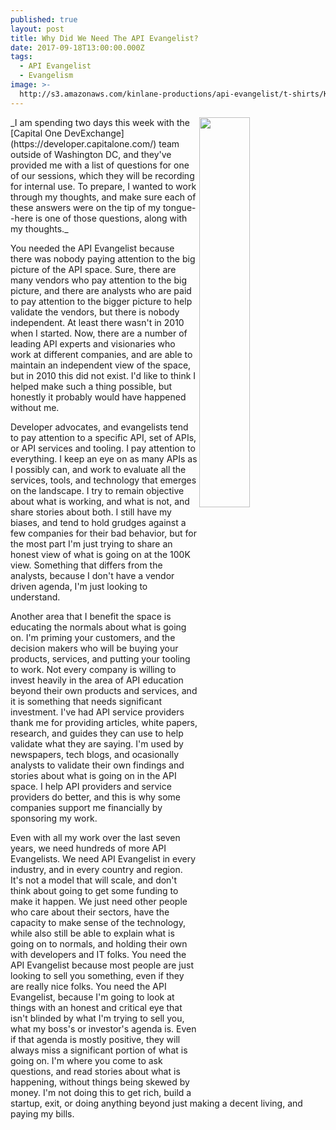 ```yaml
---
published: true
layout: post
title: Why Did We Need The API Evangelist?
date: 2017-09-18T13:00:00.000Z
tags:
  - API Evangelist
  - Evangelism
image: >-
  http://s3.amazonaws.com/kinlane-productions/api-evangelist/t-shirts/KL_InApiWeTrust-1000.png
---
```

<p><img src="http://s3.amazonaws.com/kinlane-productions/api-evangelist/t-shirts/KL_InApiWeTrust-1000.png" align="right" width="40%" style"padding: 15px;" /></p>
_I am spending two days this week with the [Capital One DevExchange](https://developer.capitalone.com/) team outside of Washington DC, and they've provided me with a list of questions for one of our sessions, which they will be recording for internal use. To prepare, I wanted to work through my thoughts, and make sure each of these answers were on the tip of my tongue--here is one of those questions, along with my thoughts._

You needed the API Evangelist because there was nobody paying attention to the big picture of the API space. Sure, there are many vendors who pay attention to the big picture, and there are analysts who are paid to pay attention to the bigger picture to help validate the vendors, but there is nobody independent. At least there wasn't in 2010 when I started. Now, there are a number of leading API experts and visionaries who work at different companies, and are able to maintain an independent view of the space, but in 2010 this did not exist. I'd like to think I helped make such a thing possible, but honestly it probably would have happened without me. 

Developer advocates, and evangelists tend to pay attention to a specific API, set of APIs, or API services and tooling. I pay attention to everything. I keep an eye on as many APIs as I possibly can, and work to evaluate all the services, tools, and technology that emerges on the landscape. I try to remain objective about what is working, and what is not, and share stories about both. I still have my biases, and tend to hold grudges against a few companies for their bad behavior, but for the most part I'm just trying to share an honest view of what is going on at the 100K view. Something that differs from the analysts, because I don't have a vendor driven agenda, I'm just looking to understand.

Another area that I benefit the space is educating the normals about what is going on. I'm priming your customers, and the decision makers who will be buying your products, services, and putting your tooling to work. Not every company is willing to invest heavily in the area of API education beyond their own products and services, and it is something that needs significant investment. I've had API service providers thank me for providing articles, white papers, research, and guides they can use to help validate what they are saying. I'm used by newspapers, tech blogs, and ocasionally analysts to validate their own findings and stories about what is going on in the API space. I help API providers and service providers do better, and this is why some companies support me financially by sponsoring my work. 

Even with all my work over the last seven years, we need hundreds of more API Evangelists. We need API Evangelist in every industry, and in every country and region. It's not a model that will scale, and don't think about going to get some funding to make it happen. We just need other people who care about their sectors, have the capacity to make sense of the technology, while also still be able to explain what is going on to normals, and holding their own with developers and IT folks. You need the API Evangelist because most people are just looking to sell you something, even if they are really nice folks. You need the API Evangelist, because I'm going to look at things with an honest and critical eye that isn't blinded by what I'm trying to sell you, what my boss's or investor's agenda is. Even if that agenda is mostly positive, they will always miss a significant portion of what is going on. I'm where you come to ask questions, and read stories about what is happening, without things being skewed by money. I'm not doing this to get rich, build a startup, exit, or doing anything beyond just making a decent living, and paying my bills.